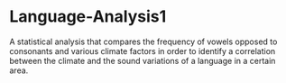 # Language-Analysis1
A statistical analysis that compares the frequency of vowels opposed to consonants and various climate factors
in order to identify a correlation between the climate and the sound variations of a language in a certain area.
